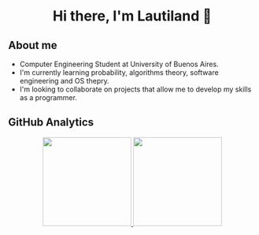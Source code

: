 <div align="center">
<h1 align="center">Hi there, I'm Lautiland 👋</h1>
</div>

## About me
  - Computer Engineering Student at University of Buenos Aires.
  - I'm currently learning probability, algorithms theory, software engineering and OS thepry.
  - I'm looking to collaborate on projects that allow me to develop my skills as a programmer.

## GitHub Analytics

<p align="center">
<a href="https://github.com/lautiland">
  <img height="180em" src="https://github-readme-stats-eight-theta.vercel.app/api?username=lautiland&show_icons=true&theme=algolia&include_all_commits=true&count_private=true"/>
  <img height="180em" src="https://github-readme-stats-eight-theta.vercel.app/api/top-langs/?username=lautiland&layout=compact&langs_count=8&theme=algolia"/>
</a>
</p>
